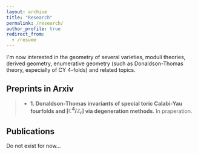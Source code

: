 ```yaml
---
layout: archive
title: "Research"
permalink: /research/
author_profile: true
redirect_from:
  - /resume
---
```


I'm now interested in the geometry of several varieties, moduli theories, derived geometry, enumerative geometry (such as Donaldson-Thomas theory, especially of CY $4$-folds) and related topics.

## Preprints in Arxiv

> - **1. Donaldson-Thomas invariants of special toric Calabi-Yau fourfolds and $[\mathbb C^4/\mathbb Z_r]$ via degeneration methods**.
>   In praperation.



## Publications

Do not exist for now...
